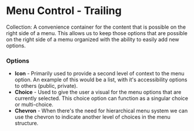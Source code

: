 # Menu Control - Trailing

Collection: A convenience container for the content that is possible on the right side of a menu. This allows us to keep those options that are possible on the right side of a memu organized with the ability to easily add new options.

### Options

- **Icon** - Primarily used to provide a second level of context to the menu option.  An example of this would be a list, with it's accessibility options to others (public, private).
- **Choice** - Used to give the user a visual for the menu options that are currently selected.  This choice option can function as a singular choice or multi-choice.
- **Chevron** - When there's the need for hierarchical menu system we can use the chevron to indicate another level of choices in the menu structure.